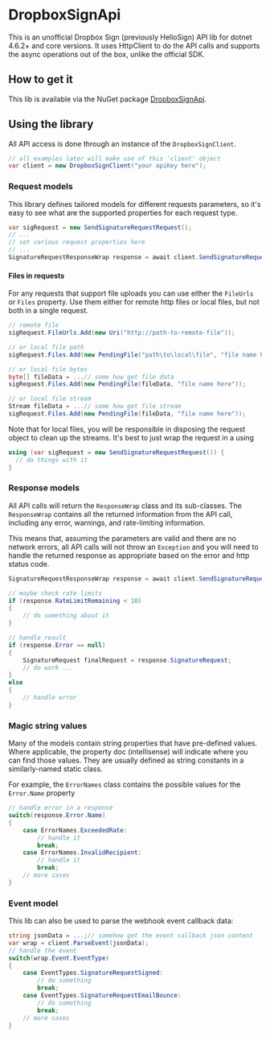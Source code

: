# DropboxSignApi
This is an unofficial Dropbox Sign (previously HelloSign) API lib for dotnet 4.6.2+ and core versions.
It uses HttpClient to do the API calls and supports the async operations out of the box, unlike the
official SDK.

## How to get it
This lib is available via the NuGet package 
[DropboxSignApi](https://www.nuget.org/packages/dropboxsignapi).


## Using the library
All API access is done through an instance of the `DropboxSignClient`.

```cs
// all examples later will make use of this 'client' object
var client = new DropboxSignClient("your apiKey here");
```

### Request models
This library defines tailored models for different requests parameters,
so it's easy to see what are the supported properties for each 
request type.

```cs
var sigRequest = new SendSignatureRequestRequest();
// ...
// set various request properties here
// ...
SignatureRequestResponseWrap response = await client.SendSignatureRequestAsync(sigRequest);
```

#### Files in requests
For any requests that support file uploads you can use either the `FileUrls` or `Files` property.
Use them either for remote http files or local files, but not both in a single request.

```cs
// remote file
sigRequest.FileUrls.Add(new Uri("http://path-to-remote-file"));

// or local file path
sigRequest.Files.Add(new PendingFile("path\to\local\file", "file name here"));

// or local file bytes
byte[] fileData = ...// some how get file data
sigRequest.Files.Add(new PendingFile(fileData, "file name here"));

// or local file stream
Stream fileData = ...// some how get file stream
sigRequest.Files.Add(new PendingFile(fileData, "file name here"));
```

Note that for local files, you will be responsible in disposing the request object
to clean up the streams. It's best to just wrap the request in a using

```cs
using (var sigRequest = new SendSignatureRequestRequest()) {
  // do things with it
}
```


### Response models
All API calls will return the `ResponseWrap` class and its sub-classes.
The `ResponseWrap` contains all the returned information from the API call,
including any error, warnings, and rate-limiting information.

This means that, assuming the parameters are valid and there are no network errors, 
all API calls will not throw an `Exception` and you will need to handle the returned response
as appropriate based on the error and http status code.

```cs
SignatureRequestResponseWrap response = await client.SendSignatureRequestAsync(sigRequest);

// maybe check rate limits
if (response.RateLimitRemaining < 10)
{
    // do something about it
}

// handle result
if (response.Error == null) 
{
    SignatureRequest finalRequest = response.SignatureRequest;
    // do work ...
} 
else 
{
    // handle error
}


```

### Magic string values
Many of the models contain string properties that have pre-defined values.
Where applicable, the property doc (intellisense) will indicate where you can find those values.
They are usually defined as string constants in a similarly-named static class. 

For example, the `ErrorNames` class contains the possible values for the `Error.Name` property

```cs
// handle error in a response
switch(response.Error.Name)
{
    case ErrorNames.ExceededRate:
        // handle it
        break;
    case ErrorNames.InvalidRecipient:
        // handle it
        break;
    // more cases
}


```



### Event model
This lib can also be used to parse the webhook event callback data:

```cs
string jsonData = ...;// somehow get the event callback json content
var wrap = client.ParseEvent(jsonData);
// handle the event
switch(wrap.Event.EventType)
{
    case EventTypes.SignatureRequestSigned:
        // do something
        break;
    case EventTypes.SignatureRequestEmailBounce:
        // do something
        break;
    // more cases
}
```
